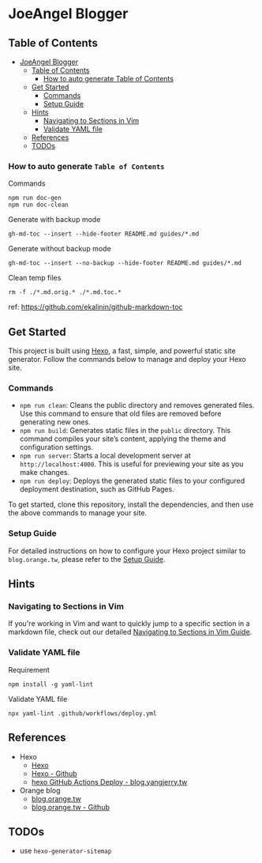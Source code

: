 # JoeAngel Blogger

## Table of Contents

<!--ts-->
* [JoeAngel Blogger](README.md#joeangel-blogger)
   * [Table of Contents](README.md#table-of-contents)
      * [How to auto generate Table of Contents](README.md#how-to-auto-generate-table-of-contents)
   * [Get Started](README.md#get-started)
      * [Commands](README.md#commands)
      * [Setup Guide](README.md#setup-guide)
   * [Hints](README.md#hints)
      * [Navigating to Sections in Vim](README.md#navigating-to-sections-in-vim)
      * [Validate YAML file](README.md#validate-yaml-file)
   * [References](README.md#references)
   * [TODOs](README.md#todos)
<!--te-->

### How to auto generate `Table of Contents`

Commands

```shell
npm run doc-gen
npm run doc-clean
```

Generate with backup mode

```shell
gh-md-toc --insert --hide-footer README.md guides/*.md
```

Generate without backup mode

```shell
gh-md-toc --insert --no-backup --hide-footer README.md guides/*.md
```

Clean temp files

```shell
rm -f ./*.md.orig.* ./*.md.toc.*
```

ref: https://github.com/ekalinin/github-markdown-toc

## Get Started

This project is built using [Hexo](https://hexo.io/), a fast, simple, and powerful static site generator. Follow the commands below to manage and deploy your Hexo site.

### Commands

- `npm run clean`: Cleans the public directory and removes generated files. Use this command to ensure that old files are removed before generating new ones.
- `npm run build`: Generates static files in the `public` directory. This command compiles your site’s content, applying the theme and configuration settings.
- `npm run server`: Starts a local development server at `http://localhost:4000`. This is useful for previewing your site as you make changes.
- `npm run deploy`: Deploys the generated static files to your configured deployment destination, such as GitHub Pages.

To get started, clone this repository, install the dependencies, and then use the above commands to manage your site.

### Setup Guide

For detailed instructions on how to configure your Hexo project similar to `blog.orange.tw`, please refer to the [Setup Guide](./guides/setup-hexo-config-for-blog-orange-tw.md).

## Hints

### Navigating to Sections in Vim

If you're working in Vim and want to quickly jump to a specific section in a markdown file, check out our detailed [Navigating to Sections in Vim Guide](./guides/navigate-to-section-in-vim.md).

### Validate YAML file

Requirement

```shell
npm install -g yaml-lint
```

Validate YAML file

```shell
npx yaml-lint .github/workflows/deploy.yml
```

## References

- Hexo
  - [Hexo](https://hexo.io)
  - [Hexo - Github](https://github.com/hexojs/hexo)
  - [hexo GitHub Actions Deploy - blog.yangjerry.tw](https://blog.yangjerry.tw/2022/04/19/hexo-github-actions-deploy/)
- Orange blog
  - [blog.orange.tw](https://blog.orange.tw/)
  - [blog.orange.tw - Github](https://github.com/orangetw/blog.orange.tw)

## TODOs

- use `hexo-generator-sitemap`

